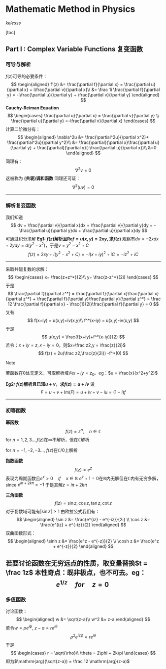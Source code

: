 

# Mathematic Method in Physics

*kelesss*

[toc]

## Part I : Complex Variable Functions 复变函数

### 可导与解析

$f(z)$可导的必要条件：
$$
\begin{aligned}
f'(z) &= \frac{\partial f}{\partial x} = 
\frac{\partial u}{\partial x} + i\frac{\partial v}{\partial x}\\
&= \frac 1i \frac{\partial f}{\partial y} = 
-i\frac{\partial u}{\partial y} + \frac{\partial v}{\partial y}
\end{aligned}
$$
**Cauchy-Reiman Equation**
$$
\begin{cases}
\frac{\partial u}{\partial x} = \frac{\partial v}{\partial y} \\
\frac{\partial u}{\partial y} =-\frac{\partial v}{\partial x}
\end{cases}
$$
计算二阶微分有：
$$
\begin{aligned}
\nabla^2u &= \frac{\partial^2u}{\partial x^2}+ \frac{\partial^2u}{\partial y^2}\\
&= \frac{\partial}{\partial x}\frac{\partial u}{\partial y} + \frac{\partial}{\partial y}(-\frac{\partial u}{\partial x})\\
&=0
\end{aligned}
$$
同理有：
$$
\nabla^2v = 0
$$
这被称为 **(共轭)调和函数** 
同理还可证：
$$
\nabla^2(uv) =0
$$

---
### 解析复变函数

我们知道
$$
dv = \frac{\partial v}{\partial x}dx + \frac{\partial v}{\partial y}dy =
-\frac{\partial u}{\partial y}dx + \frac{\partial u}{\partial x}dy
$$
可通过积分求解
**Eg1:   $f(z)$解析且$\mathrm{Re} f = u(x,y) = 2xy$, 求$f(z)$**
观察有$dv = -2xdx + 2ydy = d(y^2-x^2)$，于是$v = y^2-x^2+C$
$$
f(z) = 2xy + i(y^2-x^2+C) = -i(x+iy)^2 + iC = -iz^2+iC
$$

---

采取共轭复数的求解：
$$
\begin{cases}
x= \frac{z+z^*}{2}\\
y= \frac{z-z^*}{2i}
\end{cases}
$$
于是
$$
\frac{\partial f}{\partial z^*} = \frac{\partial f}{\partial x}\frac{\partial x}{\partial z^*} + \frac{\partial f}{\partial y}\frac{\partial y}{\partial z^*} = \frac 12 \frac{\partial f}{\partial x} - \frac{1}{2i}\frac{\partial f}{\partial y} = 0
$$
又有
$$
f(x+iy) = u(x,y)+iv(x,y)\\
f^*(x-iy) = u(x,y)-iv(x,y)
$$
于是
$$
u(x,y) = \frac{f(x+iy)+f^*(x-iy)}{2}
$$
若令：$x+iy = z, x-iy = 0$，则$x=\frac z2,y = \frac{z}{2i}$
$$
f(z) = 2u(\frac z2,\frac{z}{2i}) -f^*(0)
$$

> [!NOTE]
>
> 若函数在0处无定义，可取解析域内$x-iy = z_0$。eg：$u = \frac{x}{x^2+y^2}$

**Eg2:  $f(z)$解析且已知$u+v$，求$f(z) = u+iv$**
设
$$
F = u+v+\mathrm{Im}(F) = u+iv +v-iu = (1-i)f
$$

---
### 初等函数

**幂函数**
$$
f(z) = z^n,\quad n\in\mathbb{C}
$$
for $n = 1,2,3 ...$,$f(z)$在$\infty$不解析，但在$\mathbb{C}$解析

for $n = -1,-2,-3 ...$, $f(z)$在$\mathbb{C}/0$上解析

**指数函数**
$$
f(z) = e^z
$$
表现为周期函数且$e^x>0\quad if\quad x\in\mathbb{R}$
$e^z+1=0$在$\mathbb{R}$内无解但在$\mathbb{C}$内有无穷多解，since  $e^{i\pi + 2k\pi} = -1$
于是其解$z = i\pi + 2k\pi$

**三角函数**
$$
f(z) = \sin z, \cos z, \tan z, \cot z
$$
对于复数域可能有$|\sin z| > 1$
由欧拉公式我们有：
$$
\begin{aligned}
\sin z &= \frac{e^{iz} - e^{-iz}}{2i} \\
\cos z &= \frac{e^{iz} + e^{-iz}}{2}
\end{aligned}
$$
双曲函数形式：
$$
\begin{aligned}
\sinh z &= \frac{e^z - e^{-z}}{2} \\
\cosh z &= \frac{e^z + e^{-z}}{2}
\end{aligned}
$$

若要讨论函数在无穷远点的性质，取变量替换$t = \frac 1z$
**本性奇点**：既非极点，也不可去。eg：
$$
e^{1/z} \quad for \quad z=0
\
$$
---

### 多值函数

讨论函数：
$$
\begin{aligned}
w &= \sqrt{z-a}\\
w^2 &= z-a
\end{aligned}
$$
若令$w = \rho e^{i\phi}$, $z-a = r e^{i\theta}$
$$
\rho^2 e^{i2\phi} = re^{i\theta}
$$
于是
$$
\begin{cases}
r = \sqrt{\rho}\\
\theta = 2\phi + 2k\pi
\end{cases}
$$
即为$\mathrm{arg}(\sqrt{z-a}) = \frac 12 \mathrm{arg}(z-a)$